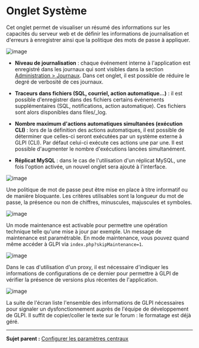 Onglet Système
==============

Cet onglet permet de visualiser un résumé des informations sur les capacités du serveur web et de définir les informations de journalisation et d'erreurs à enregistrer ainsi que la politique des mots de passe à appliquer.

![image](docs/image/sytemConfig.png)

- **Niveau de journalisation** : chaque événement interne à l'application est enregistré dans les journaux qui sont visibles dans la section [Administration > Journaux](07_Module_Administration/10_Journaux.md). Dans cet onglet, il est possible de réduire le degré de verbosité de ces journaux.

- **Traceurs dans fichiers (SQL, courriel, action automatique...)** : il est possible d'enregistrer dans des fichiers certains événements supplémentaires (SQL, notifications, action automatique). Ces fichiers sont alors disponibles dans files/_log.

- **Nombre maximum d'actions automatiques simultanées (exécution CLI)** : lors de la définition des actions automatiques, il est possible de déterminer que celles-ci seront exécutées par un système externe à GLPI (CLI). Par défaut celui-ci exécute ces actions une par une. Il est possible d'augmenter le nombre d'exécutions lancées simultanément.

- **Réplicat MySQL** : dans le cas de l'utilisation d'un réplicat MySQL, une fois l'option activée, un nouvel onglet sera ajouté à l'interface.

![image](docs/image/systemMdp.png)

Une politique de mot de passe peut être mise en place à titre informatif ou de manière bloquante. Les critères utilisables sont la longueur du mot de passe, la présence ou non de chiffres, minuscules, majuscules et symboles.

![image](docs/image/systemMaintenance.png)

Un mode maintenance est activable pour permettre une opération technique telle qu'une mise à jour par exemple. Un message de maintenance est paramétrable. En mode maintenance, vous pouvez quand même accéder à GLPI via `index.php?skipMaintenance=1`.

![image](docs/image/systemProxy.png)

Dans le cas d'utilisation d'un proxy, il est nécessaire d'indiquer les informations de configurations de ce dernier pour permettre à GLPI de vérifier la présence de versions plus récentes de l'application.

![image](docs/image/systemInfo.png)

La suite de l'écran liste l'ensemble des informations de GLPI nécessaires pour signaler un dysfonctionnement auprès de l'équipe de développement de GLPI. Il suffit de copier/coller le texte sur le forum : le formatage est déjà géré.

-----
**Sujet parent :** [Configurer les paramètres centraux](08_Module_Configuration/06_Générale/01_Configures_les_paramètres_centraux.md)
